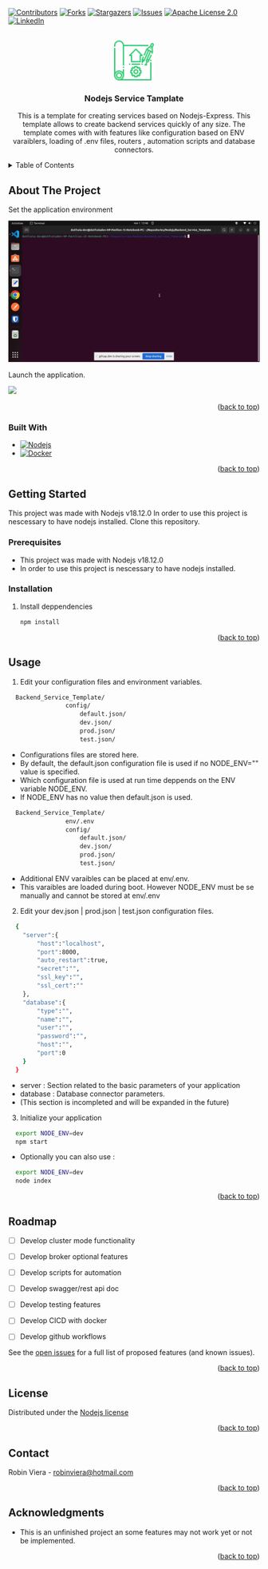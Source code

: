 <!-- Improved compatibility of back to top link: See: https://github.com/othneildrew/Best-README-Template/pull/73 -->
<a name="readme-top"></a>
<!--
*** Thanks for checking out the Best-README-Template. If you have a suggestion
*** that would make this better, please fork the repo and create a pull request
*** or simply open an issue with the tag "enhancement".
*** Don't forget to give the project a star!
*** Thanks again! Now go create something AMAZING! :D
-->



<!-- PROJECT SHIELDS -->
<!--
*** I'm using markdown "reference style" links for readability.
*** Reference links are enclosed in brackets [ ] instead of parentheses ( ).
*** See the bottom of this document for the declaration of the reference variables
*** for contributors-url, forks-url, etc. This is an optional, concise syntax you may use.
*** https://www.markdownguide.org/basic-syntax/#reference-style-links
-->
[![Contributors][contributors-shield]][contributors-url]
[![Forks][forks-shield]][forks-url]
[![Stargazers][stars-shield]][stars-url]
[![Issues][issues-shield]][issues-url]
[![Apache License 2.0][license-shield]][license-url]
[![LinkedIn][linkedin-shield]][linkedin-url]



<!-- PROJECT LOGO -->
<br />
<div align="center">
  <a href="https://github.com/duftcola-dev/Nodejs/tree/master/Backend_Service_Template">
    <img src="doc/logo.png" alt="Logo" width="80" height="80">
  </a>

<h3 align="center">Nodejs Service Tamplate</h3>
  <p align="center">
    This is a template for creating services based on Nodejs-Express. This template allows 
    to create backend services quickly of any size. The template comes with with features like 
    configuration based on ENV varaiblers, loading of .env files, routers , automation scripts 
    and database connectors. 
  </p>
</div>



<!-- TABLE OF CONTENTS -->
<details>
  <summary>Table of Contents</summary>
  <ol>
    <li>
      <a href="#about-the-project">About The Project</a>
      <ul>
        <li><a href="#built-with">Built With</a></li>
      </ul>
    </li>
    <li>
      <a href="#getting-started">Getting Started</a>
      <ul>
        <li><a href="#prerequisites">Prerequisites</a></li>
        <li><a href="#installation">Installation</a></li>
      </ul>
    </li>
    <li><a href="#usage">Usage</a></li>
    <li><a href="#roadmap">Roadmap</a></li>
    <li><a href="#contributing">Contributing</a></li>
    <li><a href="#license">License</a></li>
    <li><a href="#contact">Contact</a></li>
    <li><a href="#acknowledgments">Acknowledgments</a></li>
  </ol>
</details>



<!-- ABOUT THE PROJECT -->
## About The Project

<p>Set the application environment</p>

![](https://github.com/duftcola-dev/Nodejs/blob/master/Backend_Service_Template/doc/env.gif)

<p>Launch the application.</p>

![](https://github.com/duftcola-dev/Nodejs/tree/master/Backend_Service_Template/doc/launch.gif)

<p align="right">(<a href="#readme-top">back to top</a>)</p>



### Built With

* [![Nodejs][Node.js]][Node-url]
* [![Docker][Docker]][Docker-url]

<p align="right">(<a href="#readme-top">back to top</a>)</p>


<!-- GETTING STARTED -->
## Getting Started

This project was made with Nodejs v18.12.0
In order to use this project is nescessary to have nodejs installed.
Clone this repository.

### Prerequisites

* This project was made with Nodejs v18.12.0
* In order to use this project is nescessary to have nodejs installed.

### Installation

1. Install deppendencies
   ```sh
   npm install
   ```
<p align="right">(<a href="#readme-top">back to top</a>)</p>


<!-- USAGE EXAMPLES -->
## Usage

1. Edit your configuration files and environment variables.
  ```sh
    Backend_Service_Template/
                  config/
                      default.json/
                      dev.json/
                      prod.json/
                      test.json/
  ```
  - Configurations files are stored here.
  - By default, the default.json configuration file is used if no NODE_ENV="" value is specified.
  - Which configuration file is used at run time deppends on the ENV variable NODE_ENV.
  - If NODE_ENV has no value then default.json is used.

  ```sh
    Backend_Service_Template/
                  env/.env
                  config/
                      default.json/
                      dev.json/
                      prod.json/
                      test.json/
  ``` 
  - Additional ENV varaibles can be placed at env/.env.
  - This varaibles are loaded during boot. However NODE_ENV must be se manually 
    and cannot be stored at env/.env

2. Edit your dev.json | prod.json | test.json configuration files.
  ```sh
    {   
      "server":{
          "host":"localhost",
          "port":8000,
          "auto_restart":true,
          "secret":"",
          "ssl_key":"",
          "ssl_cert":""
      },
      "database":{
          "type":"",
          "name":"",
          "user":"",
          "password":"",
          "host":"",
          "port":0
      }
    }
  ```
  - server : Section related to the basic parameters of your application
  - database : Database connector parameters.
  - (This section is incompleted and will be expanded in the future)

3. Initialize your application
  ```sh
    export NODE_ENV=dev
    npm start
  ```
  - Optionally you can also use :

  ```sh
    export NODE_ENV=dev
    node index
  ```
 
<p align="right">(<a href="#readme-top">back to top</a>)</p>



<!-- ROADMAP -->
## Roadmap

- [ ] Develop cluster mode functionality
- [ ] Develop broker optional features
- [ ] Develop scripts for automation
- [ ] Develop swagger/rest api doc 
- [ ] Develop testing features
- [ ] Develop CICD with docker
- [ ] Develop github workflows


See the [open issues](https://github.com/duftcola-dev/Nodejs/issues) for a full list of proposed features (and known issues).

<p align="right">(<a href="#readme-top">back to top</a>)</p>


<!-- LICENSE -->
## License

Distributed under the <a href="https://github.com/nodejs/node/blob/main/LICENSE">Nodejs license</a>

<p align="right">(<a href="#readme-top">back to top</a>)</p>



<!-- CONTACT -->
## Contact

Robin Viera - robinviera@hotmail.com

<p align="right">(<a href="#readme-top">back to top</a>)</p>



<!-- ACKNOWLEDGMENTS -->
## Acknowledgments

* This is an unfinished project an some features may not work yet or not be implemented.

<p align="right">(<a href="#readme-top">back to top</a>)</p>



<!-- MARKDOWN LINKS & IMAGES -->
<!-- https://www.markdownguide.org/basic-syntax/#reference-style-links -->
[contributors-shield]: https://img.shields.io/github/contributors/duftcola-dev/Nodejs.svg?style=for-the-badge
[contributors-url]: https://github.com/duftcola-dev/Nodejs/graphs/contributors
[forks-shield]: https://img.shields.io/github/forks/duftcola-dev/Nodejs.svg?style=for-the-badge
[forks-url]: https://github.com/duftcola-dev/Nodejs/network/members
[stars-shield]: https://img.shields.io/github/stars/duftcola-dev/Nodejs.svg?style=for-the-badge
[stars-url]: https://github.com/duftcola-dev/Nodejs/stargazers
[issues-shield]: https://img.shields.io/github/issues/duftcola-dev/Nodejs.svg?style=for-the-badge
[issues-url]: https://github.com/duftcola-dev/duftcola-dev/Nodejs
[license-shield]: https://img.shields.io/github/license/duftcola-dev/Nodejs.svg?style=for-the-badge
[license-url]: https://github.com/duftcola-dev/Nodejs/blob/master/Backend_Service_Template/LICENSE.txt
[ApacheLicense-url]:https://www.apache.org/licenses/LICENSE-2.0
[MitLicense-url]:https://choosealicense.com/licenses/mit/
[linkedin-shield]: https://img.shields.io/badge/-LinkedIn-black.svg?style=for-the-badge&logo=linkedin&colorB=555
[linkedin-url]: https://www.linkedin.com/in/robin-viera-17aa2378/
[product-screenshot]: images/screenshot.png
[Docker]:https://img.shields.io/badge/Docker-037ffc?style=for-the-badge&logo=docker&logoColor=white
[Docker-url]:https://www.docker.com/
[Swagger]:https://img.shields.io/badge/Swagger-18a10a?style=for-the-badge&logo=swagger&logoColor=blue
[Swagger-url]:https://swagger.io/
[Click]:https://img.shields.io/badge/click-fafcfa?style=for-the-badge&logo=click&logoColor=black
[Click-url]:https://click.palletsprojects.com/en/8.1.x/
[Python.py]:https://img.shields.io/badge/python-000000?style=for-the-badge&logo=python&logoColor=blue
[Python-url]:https://www.python.org/
[Next.js]: https://img.shields.io/badge/next.js-000000?style=for-the-badge&logo=nextdotjs&logoColor=white
[Next-url]: https://nextjs.org/
[Node.js]: https://img.shields.io/badge/node.js-06ba0c?style=for-the-badge&logo=nodejs&logoColor=white
[Node-url]: https://nodejs.org/
[React.js]: https://img.shields.io/badge/React-20232A?style=for-the-badge&logo=react&logoColor=61DAFB
[React-url]: https://reactjs.org/
[Vue.js]: https://img.shields.io/badge/Vue.js-35495E?style=for-the-badge&logo=vuedotjs&logoColor=4FC08D
[Vue-url]: https://vuejs.org/
[Angular.io]: https://img.shields.io/badge/Angular-DD0031?style=for-the-badge&logo=angular&logoColor=white
[Angular-url]: https://angular.io/
[Svelte.dev]: https://img.shields.io/badge/Svelte-4A4A55?style=for-the-badge&logo=svelte&logoColor=FF3E00
[Svelte-url]: https://svelte.dev/
[Laravel.com]: https://img.shields.io/badge/Laravel-FF2D20?style=for-the-badge&logo=laravel&logoColor=white
[Laravel-url]: https://laravel.com
[Bootstrap.com]: https://img.shields.io/badge/Bootstrap-563D7C?style=for-the-badge&logo=bootstrap&logoColor=white
[Bootstrap-url]: https://getbootstrap.com
[JQuery.com]: https://img.shields.io/badge/jQuery-0769AD?style=for-the-badge&logo=jquery&logoColor=white
[JQuery-url]: https://jquery.com 
